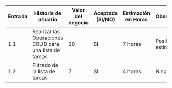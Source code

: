 | Entrada | Historia de usuario                                    | Valor del negocio | Aceptada (SI/NO) | Estimación en Horas | Observaciones            |
| ------- | ------------------------------------------------------ | ----------------- | ---------------- | ------------------- | ------------------------ |
| 1.1     | Realizar las Operaciones CRUD para una lista de tareas | 10                | SI               | 7 horas             | Posible 8h de estimacion |
| 1.2     | Filtrado de la lista de tareas                         | 7                 | SI               | 4 horas             | Ninguna                  |

